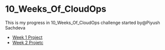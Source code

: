 # 10_Weeks_Of_CloudOps
This is my progress in 10_Weeks_Of_CloudOps challenge started by@Piyush Sachdeva 

- [Week 1 Project](https://github.com/thakurnishu/10_Weeks_Of_CloudOps/tree/week1)
- [Week 2 Projetc](https://github.com/thakurnishu/10_Weeks_Of_CloudOps/tree/week2)
